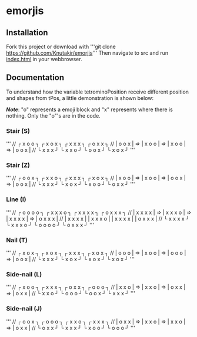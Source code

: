 # emorjis

## Installation
Fork this project or download with '''git clone https://github.com/Knutakir/emorjis'''
Then navigate to src and run [index.html](***index.html***) in your webbrowser.

## Documentation
To understand how the variable tetrominoPosition receive different position and
shapes from tPos, a little demonstration is shown below:

***Note***: "o" represents a emoji block and "x" represents where there is nothing.
Only the "o"'s are in the code.

### Stair (S)
'''
// ┌ x o o ┐     ┌ x o x ┐    ┌ x x x ┐    ┌ o x x ┐
// | o o x | =>  | x o o | => | x o o | => | o o x |
// └ x x x ┘     └ x x o ┘    └ o o x ┘    └ x o x ┘
'''

### Stair (Z)
'''
// ┌ o o x ┐     ┌ x x o ┐    ┌ x x x ┐    ┌ x o x ┐
// | x o o | =>  | x o o | => | o o x | => | o o x |
// └ x x x ┘     └ x o x ┘    └ x o o ┘    └ o x x ┘
'''

### Line (I)
'''
// ┌ o o o o ┐     ┌ x x x o ┐     ┌ x x x x ┐     ┌ o x x x ┐
// | x x x x | =>  | x x x o | =>  | x x x x | =>  | o x x x |
// | x x x x |     | x x x o |     | x x x x |     | o x x x |
// └ x x x x ┘     └ x x x o ┘     └ o o o o ┘     └ o x x x ┘
'''

### Nail (T)
'''
// ┌ x o x ┐     ┌ x o x ┐    ┌ x x x ┐    ┌ x o x ┐
// | o o o | =>  | x o o | => | o o o | => | o o x |
// └ x x x ┘     └ x o x ┘    └ x o x ┘    └ x o x ┘
'''

### Side-nail (L)
'''
// ┌ x o o ┐     ┌ x x x ┐    ┌ o x x ┐    ┌ o o o ┐
// | x x o | =>  | x x o | => | o x x | => | o x x |
// └ x x o ┘     └ o o o ┘    └ o o x ┘    └ x x x ┘
'''

### Side-nail (J)
'''
// ┌ o o x ┐     ┌ o o o ┐    ┌ x x o ┐    ┌ x x x ┐
// | o x x | =>  | x x o | => | x x o | => | o x x |
// └ o x x ┘     └ x x x ┘    └ x o o ┘    └ o o o ┘
'''
